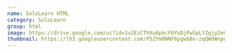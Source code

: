 ```yaml
---
name: SoloLearn HTML
category: SoloLearn
group: html
image: https://drive.google.com/uc?id=1u2EzCThXu6pkcF6YoDjPw5pLYZgjy2eC
thumbnail: https://lh3.googleusercontent.com/P5ZYmONNF6pgwbBx-zqQWdWnpgQH0S-RGmDRUHpy8CSeaLHLdIFlFiP6hpCAbp192A=s180-rw
---
```


